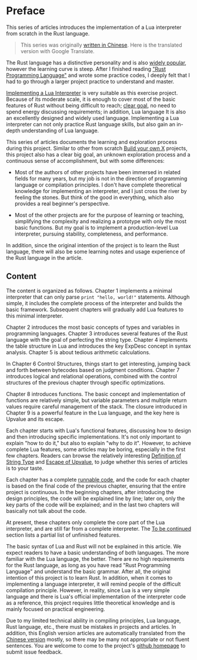 # Preface

This series of articles introduces the implementation of a Lua interpreter from scratch in the Rust language.

> This series was originally [written in Chinese](https://wubingzheng.github.io/build-lua-in-rust/zh/). Here is the translated version with Google Translate.

The Rust language has a distinctive personality and is also [widely popular](https://survey.stackoverflow.co/2022/?utm_source=so-owned&utm_medium=announcement-banner&utm_campaign=dev-survey-2022&utm_content=results#section-most-loved-dreaded-and-wanted-programming-scripting-and-markup-languages), however the learning curve is steep. After I finished reading ["Rust Programming Language"](https://kaisery.github.io/trpl-zh-cn/) and wrote some practice codes, I deeply felt that I had to go through a larger project practice to understand and master.

[Implementing a Lua Interpreter](http://lua-users.org/wiki/LuaImplementations) is very suitable as this exercise project. Because of its moderate scale, it is enough to cover most of the basic features of Rust without being difficult to reach; [clear goal](https://www.lua.org/manual/5.4/), no need to spend energy discussing requirements; in addition, Lua language It is also an excellently designed and widely used language. Implementing a Lua interpreter can not only practice Rust language skills, but also gain an in-depth understanding of Lua language.

This series of articles documents the learning and exploration process during this project. Similar to other from scratch [Build your own X](https://build-your-own-x.vercel.app/) projects, this project also has a clear big goal, an unknown exploration process and a continuous sense of accomplishment, but with some differences:

- Most of the authors of other projects have been immersed in related fields for many years, but my job is not in the direction of programming language or compilation principles. I don't have complete theoretical knowledge for implementing an interpreter, and I just cross the river by feeling the stones. But think of the good in everything, which also provides a real beginner's perspective.

- Most of the other projects are for the purpose of learning or teaching, simplifying the complexity and realizing a prototype with only the most basic functions. But my goal is to implement a production-level Lua interpreter, pursuing stability, completeness, and performance.

In addition, since the original intention of the project is to learn the Rust language, there will also be some learning notes and usage experience of the Rust language in the article.

## Content

The content is organized as follows. Chapter 1 implements a minimal interpreter that can only parse `print "hello, world!"` statements. Although simple, it includes the complete process of the interpreter and builds the basic framework. Subsequent chapters will gradually add Lua features to this minimal interpreter.

Chapter 2 introduces the most basic concepts of types and variables in programming languages. Chapter 3 introduces several features of the Rust language with the goal of perfecting the string type. Chapter 4 implements the table structure in Lua and introduces the key ExpDesc concept in syntax analysis. Chapter 5 is about tedious arithmetic calculations.

In Chapter 6 Control Structures, things start to get interesting, jumping back and forth between bytecodes based on judgment conditions. Chapter 7 introduces logical and relational operations, combined with the control structures of the previous chapter through specific optimizations.

Chapter 8 introduces functions. The basic concept and implementation of functions are relatively simple, but variable parameters and multiple return values require careful management of the stack. The closure introduced in Chapter 9 is a powerful feature in the Lua language, and the key here is Upvalue and its escape.

Each chapter starts with Lua's functional features, discussing how to design and then introducing specific implementations. It's not only important to explain "how to do it," but also to explain "why to do it". However, to achieve complete Lua features, some articles may be boring, especially in the first few chapters. Readers can browse the relatively interesting [Definition of String Type](./ch03-01.string_type.md) and [Escape of Upvalue](./ch09-02.escape_and_closure.md), to judge whether this series of articles is to your taste.

Each chapter has a complete [runnable code](https://github.com/WuBingzheng/build-lua-in-rust/tree/main/listing), and the code for each chapter is based on the final code of the previous chapter, ensuring that the entire project is continuous. In the beginning chapters, after introducing the design principles, the code will be explained line by line; later on, only the key parts of the code will be explained; and in the last two chapters will basically not talk about the code.

At present, these chapters only complete the core part of the Lua interpreter, and are still far from a complete interpreter. The [To be continued](./TO_BE_CONTINUED.md) section lists a partial list of unfinished features.

The basic syntax of Lua and Rust will not be explained in this article. We expect readers to have a basic understanding of both languages. The more familiar with the Lua language, the better. There are no high requirements for the Rust language, as long as you have read "Rust Programming Language" and understand the basic grammar. After all, the original intention of this project is to learn Rust. In addition, when it comes to implementing a language interpreter, it will remind people of the difficult compilation principle. However, in reality, since Lua is a very simple language and there is Lua's official implementation of the interpreter code as a reference, this project requires little theoretical knowledge and is mainly focused on practical engineering.

Due to my limited technical ability in compiling principles, Lua language, Rust language, etc., there must be mistakes in projects and articles. In addition, this English version articles are automatically translated from the [Chinese version](https://wubingzheng.github.io/build-lua-in-rust/zh/) mostly, so there may be many not appropriate or not fluent sentences. You are welcome to come to the project's [github homepage](https://github.com/WuBingzheng/build-lua-in-rust) to submit issue feedback.